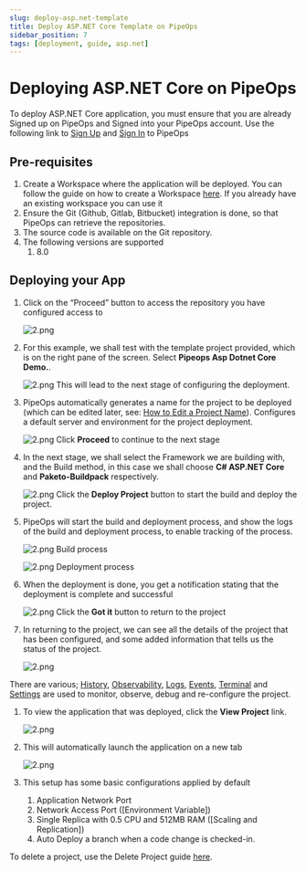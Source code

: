 ```yaml
---
slug: deploy-asp.net-template
title: Deploy ASP.NET Core Template on PipeOps
sidebar_position: 7
tags: [deployment, guide, asp.net]
---
```


# Deploying ASP.NET Core on PipeOps

To deploy ASP.NET Core application, you must ensure that you are already Signed up on PipeOps and Signed into your PipeOps account.
Use the following link to [Sign Up](https://console.pipeops.io/auth/signup) and [Sign In](https://console.pipeops.io/auth/signin) to PipeOps

## Pre-requisites

1. Create a Workspace where the application will be deployed. You can follow the guide on how to create a Workspace [here](/docs/Collaboration/workspaces#creating-a-new-workspace). If you already have an existing workspace you can use it
1. Ensure the Git (Github, Gitlab, Bitbucket) integration is done, so that PipeOps can retrieve the repositories.
1. The source code is available on the Git repository.
1. The following versions are supported
   1. 8.0

## Deploying your App

1. Click on the “Proceed” button to access the repository you have configured access to

   ![2.png](https://pub-30c11acc143348fcae20835653c5514d.r2.dev//20/36/proceed_3664d45474.png)

1. For this example, we shall test with the template project provided, which is on the right pane of the screen. Select **Pipeops Asp Dotnet Core Demo.**.

   ![2.png](https://pub-30c11acc143348fcae20835653c5514d.r2.dev//20/36/select_Template_153461130d.png)
   This will lead to the next stage of configuring the deployment.

1. PipeOps automatically generates a name for the project to be deployed (which can be edited later, see: [How to Edit a Project Name](/docs/user-guides/Project/project-setting#general-settings)). Configures a default server and environment for the project deployment.

   ![2.png](https://pub-30c11acc143348fcae20835653c5514d.r2.dev//20/36/project_Summary_90d7f55e2c.png)
   Click **Proceed** to continue to the next stage

1. In the next stage, we shall select the Framework we are building with, and the Build method, in this case we shall choose **C# ASP.NET Core** and **Paketo-Buildpack** respectively.

   ![2.png](https://pub-30c11acc143348fcae20835653c5514d.r2.dev//20/36/build_Settings_b41a449574.png)
   Click the **Deploy Project** button to start the build and deploy the project.

1. PipeOps will start the build and deployment process, and show the logs of the build and deployment process, to enable tracking of the process.

   ![2.png](https://pub-30c11acc143348fcae20835653c5514d.r2.dev//20/36/build_Logs_247c4cdfd3.png)
   Build process

   ![2.png](https://pub-30c11acc143348fcae20835653c5514d.r2.dev//20/36/deployed_2b406f7f54.png)
   Deployment process

1. When the deployment is done, you get a notification stating that the deployment is complete and successful

   ![2.png](https://pub-30c11acc143348fcae20835653c5514d.r2.dev//20/36/deployed_Modal_aede909b39.png)
   Click the **Got it** button to return to the project

1. In returning to the project, we can see all the details of the project that has been configured, and some added information that tells us the status of the project.

   ![2.png](https://pub-30c11acc143348fcae20835653c5514d.r2.dev//20/36/overview_14490b14d2.png)

There are various; [History](/docs/user-guides/project/project-history), [Observability](/docs/user-guides/servers/server-observability), [Logs](/docs/user-guides/project/logs-and-events#accessing-logs), [Events](/docs/user-guides/project/logs-and-events#accessing-events), [Terminal](/docs/user-guides/project/terminal) and [Settings](/docs/user-guides/project/project-setting) are used to monitor, observe, debug and re-configure the project.

1. To view the application that was deployed, click the **View Project** link.

   ![2.png](https://pub-30c11acc143348fcae20835653c5514d.r2.dev//20/36/view_Project_5eb3902d44.png)

1. This will automatically launch the application on a new tab

   ![2.png](https://pub-30c11acc143348fcae20835653c5514d.r2.dev//20/36/sample_d17bdf7769.png)

1. This setup has some basic configurations applied by default
   1. Application Network Port
   1. Network Access Port ([Environment Variable])
   1. Single Replica with 0.5 CPU and 512MB RAM ([Scaling and Replication])
   1. Auto Deploy a branch when a code change is checked-in.

To delete a project, use the Delete Project guide [here](/docs/user-guides/Project/project-actions#delete-project).
